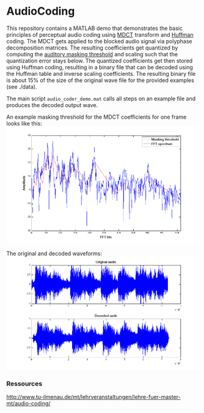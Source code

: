 # AudioCoding

This repository contains a MATLAB demo that demonstrates the basic principles of perceptual audio coding using [MDCT](https://en.wikipedia.org/wiki/Modified_discrete_cosine_transform) transform and [Huffman](https://en.wikipedia.org/wiki/Huffman_coding) coding. The MDCT gets applied to the blocked audio signal via polyphase decomposition matrices. The resulting coefficients get quantized by computing the [auditory masking threshold](https://en.wikipedia.org/wiki/Auditory_masking) and scaling such that the quantization error stays below. The quantized coefficients get then stored using Huffman coding, resulting in a binary file that can be decoded using the Huffman table and inverse scaling coefficients. The resulting binary file is about 15% of the size of the original wave file for the provided examples (see ./data).

The main script `audio_coder_demo.mat` calls all steps on an example file and produces the decoded output wave.

An example masking threshold for the MDCT coefficients for one frame looks like this:
![alt text](https://github.com/mleimeister/AudioCoding/blob/master/images/masking.png "")

The original and decoded waveforms:
![alt text](https://github.com/mleimeister/AudioCoding/blob/master/images/waveforms.png "")

### Ressources

http://www.tu-ilmenau.de/mt/lehrveranstaltungen/lehre-fuer-master-mt/audio-coding/